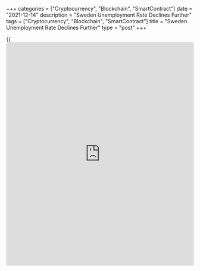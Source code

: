 +++
categories = ["Cryptocurrency", "Blockchain", "SmartContract"]
date = "2021-12-14"
description = "Sweden Unemployment Rate Declines Further"
tags = ["Cryptocurrency", "Blockchain", "SmartContract"]
title = "Sweden Unemployment Rate Declines Further"
type = "post"
+++

{{<iframe id="large-banner" src="https://www.bounty.group/#slide=17.0" width="100%" height="600" scrolling="no" style="border: 0px solid rgb(216, 221, 230); border-radius: 3px;">}}

Sweden's jobless rate decreased further in November, preliminary data
from the Public Employment Service showed Tuesday.

The unadjusted unemployment rate fell to 7.2 percent in November from
7.3 percent in October.

In the same month last year, the jobless rate was 8.7 percent.

The jobless rate has decreased steadily from a peak of 9.1 in January
this year.

The number of unemployed fell to 369,762 persons from 450,820 persons a
year ago.

The youth unemployment rate, which applies to the 18-24 age group, was
8.9 percent versus 11.8 percent in the same month last year.

The seasonally adjusted unemployment rate eased to 7.3 percent from 7.4
percent in the previous month.

For comments and feedback [contact](https://www.playgroundfx.com/contact/): editorial@rtt[news](https://www.letsplayfx.com/blog/forex-news-website/).com

[Economic News][1]

 **What parts of the world are seeing the best (and worst) economic
performances lately? Click[here][2] to check out our [Econ Scorecard][2]
and find out! See up-to-the-moment [ranking](https://www.playgroundfx.com/blog/crypto-exchange-ranking/)s for the best and worst
performers in [GDP][3], [unemployment rate][4], [inflation][2] and much
more.**

   1. www.rtt[news](https://www.letsplayfx.com/blog/forex-news-website/).com/Content/EconomicNews.aspx
   2. www.rtt[news](https://www.letsplayfx.com/blog/forex-news-website/).com/economic-scorecard/world-rank/CPI/highest-performance.aspx
   3. www.rtt[news](https://www.letsplayfx.com/blog/forex-news-website/).com/economic-scorecard/world-rank/GDP/highest-performance.aspx
   4. www.rtt[news](https://www.letsplayfx.com/blog/forex-news-website/).com/economic-scorecard/world-rank/unemployment-rate/lowest-performance.aspx